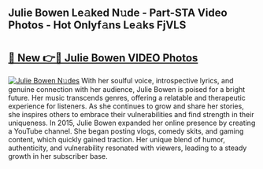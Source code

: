 ## Julie Bowen Le𝚊ked N𝚞de - Part-STA Video Photos - Hot Onlyf𝚊ns Le𝚊ks FjVLS

# <h2><a href="http://ab11085.deff.icu/?id=Julie+Bowen">🔗 New 👉🔴 Julie Bowen VIDEO Photos</a></h2>

[![Julie Bowen N𝚞des](https://i.imgur.com/rIISA9y.gif)](http://ab11085.deff.icu/?id=Julie+Bowen)
With her soulful voice, introspective lyrics, and genuine connection with her audience, Julie Bowen is poised for a bright future. Her music transcends genres, offering a relatable and therapeutic experience for listeners. As she continues to grow and share her stories, she inspires others to embrace their vulnerabilities and find strength in their uniqueness. In 2015, Julie Bowen expanded her online presence by creating a YouTube channel. She began posting vlogs, comedy skits, and gaming content, which quickly gained traction. Her unique blend of humor, authenticity, and vulnerability resonated with viewers, leading to a steady growth in her subscriber base.

